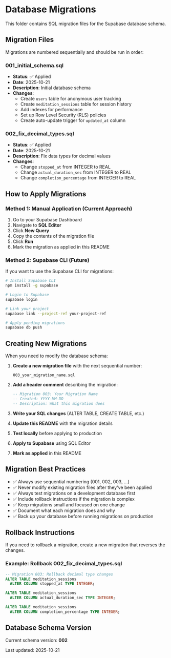 # Database Migrations

This folder contains SQL migration files for the Supabase database schema.

## Migration Files

Migrations are numbered sequentially and should be run in order:

### 001_initial_schema.sql
- **Status**: ✅ Applied
- **Date**: 2025-10-21
- **Description**: Initial database schema
- **Changes**:
  - Create `users` table for anonymous user tracking
  - Create `meditation_sessions` table for session history
  - Add indexes for performance
  - Set up Row Level Security (RLS) policies
  - Create auto-update trigger for `updated_at` column

### 002_fix_decimal_types.sql
- **Status**: ✅ Applied
- **Date**: 2025-10-21
- **Description**: Fix data types for decimal values
- **Changes**:
  - Change `stopped_at` from INTEGER to REAL
  - Change `actual_duration_sec` from INTEGER to REAL
  - Change `completion_percentage` from INTEGER to REAL

## How to Apply Migrations

### Method 1: Manual Application (Current Approach)

1. Go to your Supabase Dashboard
2. Navigate to **SQL Editor**
3. Click **New Query**
4. Copy the contents of the migration file
5. Click **Run**
6. Mark the migration as applied in this README

### Method 2: Supabase CLI (Future)

If you want to use the Supabase CLI for migrations:

```bash
# Install Supabase CLI
npm install -g supabase

# Login to Supabase
supabase login

# Link your project
supabase link --project-ref your-project-ref

# Apply pending migrations
supabase db push
```

## Creating New Migrations

When you need to modify the database schema:

1. **Create a new migration file** with the next sequential number:
   ```
   003_your_migration_name.sql
   ```

2. **Add a header comment** describing the migration:
   ```sql
   -- Migration 003: Your Migration Name
   -- Created: YYYY-MM-DD
   -- Description: What this migration does
   ```

3. **Write your SQL changes** (ALTER TABLE, CREATE TABLE, etc.)

4. **Update this README** with the migration details

5. **Test locally** before applying to production

6. **Apply to Supabase** using SQL Editor

7. **Mark as applied** in this README

## Migration Best Practices

- ✅ Always use sequential numbering (001, 002, 003, ...)
- ✅ Never modify existing migration files after they've been applied
- ✅ Always test migrations on a development database first
- ✅ Include rollback instructions if the migration is complex
- ✅ Keep migrations small and focused on one change
- ✅ Document what each migration does and why
- ✅ Back up your database before running migrations on production

## Rollback Instructions

If you need to rollback a migration, create a new migration that reverses the changes.

### Example: Rollback 002_fix_decimal_types.sql

```sql
-- Migration 003: Rollback decimal type changes
ALTER TABLE meditation_sessions
  ALTER COLUMN stopped_at TYPE INTEGER;

ALTER TABLE meditation_sessions
  ALTER COLUMN actual_duration_sec TYPE INTEGER;

ALTER TABLE meditation_sessions
  ALTER COLUMN completion_percentage TYPE INTEGER;
```

## Database Schema Version

Current schema version: **002**

Last updated: 2025-10-21
